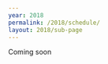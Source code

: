 ```yaml
---
year: 2018
permalink: /2018/schedule/
layout: 2018/sub-page
---
```


<div class="container text-center">Coming soon</div>

<!--
{% capture snippet_path %}{{ page.permalink }}snippets/{% endcapture %}
<section id="schedule" class="main-content text-center">
	<div class="container">

{% for page in site.pages %}
{% if page.path contains snippet_path %}
{{ page.content }}
{% endif %}
{% endfor %}
	</div>
  <div> <b>please note:</b> this schedule is subject to change </div>
</section>
-->
